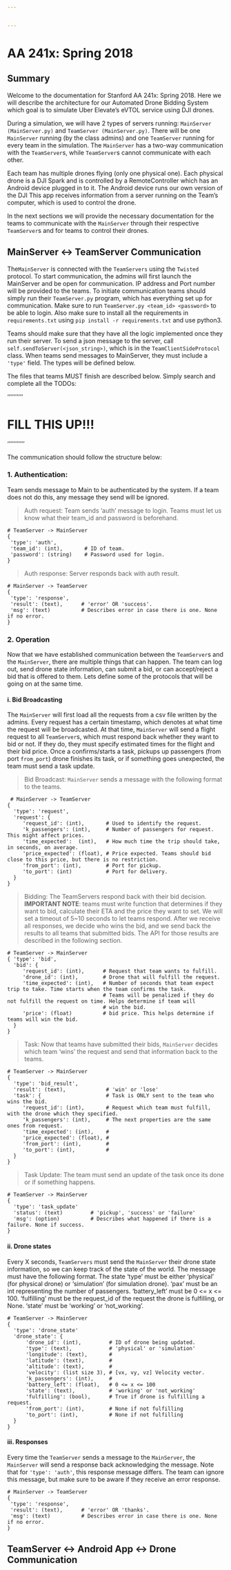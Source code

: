 ```yaml
---


---
```


<h1 id="aa-241x-spring-2018">AA 241x: Spring 2018</h1>
<h2 id="summary">Summary</h2>
<p>Welcome to the documentation for Stanford AA 241x: Spring 2018. Here we will describe the architecture for our Automated Drone Bidding System which goal is to simulate Uber Elevate’s eVTOL service using DJI drones.</p>
<p>During a simulation, we will have 2 types of servers running: <code>MainServer (MainServer.py)</code> and <code>TeamServer (MainServer.py)</code>. There will be one 	<code>MainServer</code> running (by the class admins) and one <code>TeamServer</code> running for every team in the simulation. The <code>MainServer</code> has a two-way communication with the <code>TeamServer</code>s, while <code>TeamServer</code>s cannot communicate with each other.</p>
<p>Each team has multiple drones flying (only one physical one). Each physical drone is a DJI Spark and is controlled by a RemoteController which has an Android device plugged in to it.  The Android device runs our own version of the DJI This app receives information from a server running on the Team’s computer, which is used to control the drone.</p>
<p>In the next sections we will provide the necessary documentation for the teams to communicate with the <code>MainServer</code> through their respective <code>TeamServer</code>s and for teams to control their drones.</p>
<h2 id="mainserver---teamserver-communication">MainServer &lt;-&gt; TeamServer Communication</h2>
<p>The<code>MainServer</code> is connected with the <code>TeamServers</code> using the <code>Twisted</code> protocol. To start communication, the admins will first launch the MainServer and be open for communication. IP address and Port number will be provided to the teams. To initiate communication teams should simply run their <code>TeamServer.py</code> program, which has everything set up for communication. Make sure to run <code>TeamServer.py &lt;team_id&gt; &lt;password&gt;</code>  to be able to login. Also make sure to install all the requirements in <code>requirements.txt</code> using <code>pip install -r requirements.txt</code> and use python3.</p>
<p>Teams should make sure that they have all the logic implemented once they run their server. To send a json message to the server, call <code>self.sendToServer(&lt;json_string&gt;)</code>, which is in the <code>TeamClientSideProtocol</code> class. When teams send messages to MainServer, they must include a <code>'type'</code> field. The types will be defined below.</p>
<p>The files that teams MUST finish are described below. Simply search and complete  all the TODOs:</p>
<p>‘’’’’’’’’’</p>
<h1 id="fill-this-up">FILL THIS UP!!!</h1>
<p>‘’’’’’’’’’’</p>
<p>The communication should follow the structure below:</p>
<h3 id="authentication">1. Authentication:</h3>
<p>Team sends message to Main to be authenticated by the system. If a team does not do this, any message they send will be ignored.</p>
<blockquote>
<p>Auth request: Team sends ‘auth’ message to login. Teams must let us know what their team_id and password is beforehand.</p>
</blockquote>
<pre><code># TeamServer -&gt; MainServer
{
 'type': 'auth',
 'team_id': (int),       # ID of team.
 'password': (string)    # Password used for login.
}
</code></pre>
<blockquote>
<p>Auth response: Server responds back with auth result.</p>
</blockquote>
<pre><code># MainServer -&gt; TeamServer
{
 'type': 'response',
 'result': (text),      # 'error' OR 'success'.
 'msg': (text)          # Describes error in case there is one. None if no error. 
}
</code></pre>
<h3 id="operation">2.  Operation</h3>
<p>Now that we have established communication between the <code>TeamServer</code>s and the <code>MainServer</code>, there are multiple things that can happen. The team can log out, send drone state information, can submit a bid, or can accept/reject a bid that is offered to them.  Lets define some of the protocols that will be going on at the same time.</p>
<h4 id="i.-bid-broadcasting">i. Bid Broadcasting</h4>
<p>The <code>MainServer</code> will first load all the requests from a csv file written by the admins. Every request has a certain timestamp, which denotes at what time the request will be broadcasted. At that time, <code>MainServer</code> will send a flight request to all <code>TeamServer</code>s, which must respond back whether they want to bid or not. If they do, they must specify estimated times for the flight and their bid price. Once a confirms/starts a task, pickups up passengers (from port <code>from_port</code>) drone finishes its task, or if something goes unexpected, the team must send a task update.</p>
<blockquote>
<p>Bid Broadcast:  <code>MainServer</code> sends a message with the following format to the teams.</p>
</blockquote>
<pre><code> # MainServer -&gt; TeamServer
{ 
  'type': 'request',
  'request': {
     'request_id': (int),       # Used to identify the request. 
     'k_passengers': (int),     # Number of passengers for request. This might affect prices. 
     'time_expected':  (int),   # How much time the trip should take, in seconds, on average.
     'price_expected': (float), # Price expected. Teams should bid close to this price, but there is no restriction.
     'from_port': (int),        # Port for pickup. 
     'to_port': (int)           # Port for delivery.
  }
}
</code></pre>
<blockquote>
<p>Bidding: The TeamServers respond back with their bid decision. <strong>IMPORTANT NOTE</strong>: teams must write function that determines if they want to bid, calculate their ETA and the price they want to set. We will set a timeout of 5~10 seconds to let teams respond. After we receive all responses, we decide who wins the bid, and we send back the results to all teams that submitted bids. The API for those results are described in the following section.</p>
</blockquote>
<pre><code># TeamServer -&gt; MainServer
{ 'type': 'bid',
  'bid': {
     'request_id': (int),      # Request that team wants to fulfill.
     'drone_id': (int),        # Drone that will fulfill the request.
     'time_expected': (int),   # Number of seconds that team expect trip to take. Time starts when the team confirms the task. 
						       # Teams will be penalized if they do not fulfill the request on time. Helps determine if team will
						       # win the bid.
     'price': (float)          # bid price. This helps determine if teams will win the bid. 
  }
}
</code></pre>
<blockquote>
<p>Task: Now that teams have submitted their bids, <code>MainServer</code> decides which team ‘wins’ the request and send that information back to the teams.</p>
</blockquote>
<pre><code># TeamServer -&gt; MainServer
{ 
  'type': 'bid_result',
  'result': (text),             # 'win' or 'lose'
  'task': {                     # Task is ONLY sent to the team who wins the bid. 
     'request_id': (int),       # Request which team must fulfill, with the drone which they specified. 
     'k_passengers': (int),     # The next properties are the same ones from request. 
     'time_expected': (int),    #  
     'price_expected': (float), #
     'from_port': (int),        #
     'to_port': (int),          #
  }
}
</code></pre>
<blockquote>
<p>Task Update: The team must send an update of the task once its done or if something happens.</p>
</blockquote>
<pre><code># TeamServer -&gt; MainServer
{
  'type': 'task_update'
  'status': (text)         # 'pickup', 'success' or 'failure'    
  'msg': (option)          # Describes what happened if there is a failure. None if success. 
}
</code></pre>
<h4 id="ii.-drone-states">ii. Drone states</h4>
<p>Every X seconds, <code>TeamServers</code> must send the  <code>MainServer</code> their drone state information, so we can keep track of the state of the world. The message must have the following format. The state ‘type’ must be either ‘physical’ (for physical drone) or ‘simulation’ (for simulation drone). ‘pax’ must be an int representing the number of passengers. ‘battery_left’ must be 0 &lt;= x &lt;= 100. ‘fulfilling’ must be the request_id of the request the drone is fulfilling, or None. ‘state’ must be ‘working’ or ‘not_working’.</p>
<pre><code># TeamServer -&gt; MainServer
{
  'type': 'drone_state'
  'drone_state': {
	  'drone_id': (int),         # ID of drone being updated. 
	  'type': (text),            # 'physical' or 'simulation'
	  'longitude': (text),       # 
	  'latitude': (text),        #
	  'altitude': (text),        #
	  'velocity': (list size 3), # [vx, vy, vz] Velocity vector.
	  'k_passengers': (int),     #
	  'battery_left': (float),   # 0 &lt;= x &lt;= 100
	  'state': (text),           # 'working' or 'not_working' 
	  'fulfilling': (bool),      # True if drone is fulfilling a request. 
	  'from_port': (int),        # None if not fulfilling 
	  'to_port': (int),          # None if not fulfilling 
  }
}
</code></pre>
<h4 id="iii.-responses">iii. Responses</h4>
<p>Every time the <code>TeamServer</code> sends a message to the <code>MainServer</code>, the <code>MainServer</code> will send a response back acknowledging the message. Note that for  	<code>'type': 'auth'</code>, this response message differs. The team can ignore this message, but make sure to be aware if they receive an error response.</p>
<pre><code># MainServer -&gt; TeamServer
{
 'type': 'response',
 'result': (text),      # 'error' OR 'thanks'.
 'msg': (text)          # Describes error in case there is one. None if no error. 
}
</code></pre>
<h2 id="teamserver---android-app---drone-communication">TeamServer &lt;-&gt; Android App &lt;-&gt; Drone Communication</h2>

